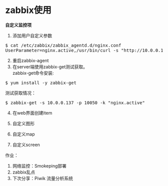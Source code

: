# zabbix使用 #

**自定义监控项**

1. 添加用户自定义参数

<pre>
$ cat /etc/zabbix/zabbix_agentd.d/nginx.conf
UserParameter=nginx.active,/usr/bin/curl -s "http://10.0.0.137:8080/nginx_status"|awk '/Active/{print $NF}'
</pre>

2. 重启zabbix-agent
3. 在server端使用zabbix-get测试获取。</br>
zabbix-get命令安装:

<pre>
$ yum install -y zabbix-get
</pre>

测试获取情况：

<pre>
$ zabbix-get -s 10.0.0.137 -p 10050 -k "nginx.active"
</pre>

4. 在web界面创建item

5. 自定义图形

6. 自定义map

7. 自定义screen

作业：

1. 网络监控：Smokeping部署
2. zabbix乱点
3. 下次分享：Piwik 流量分析系统
